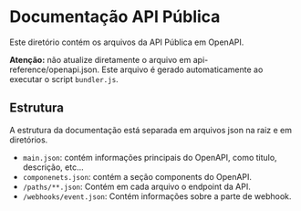 # Documentação API Pública
Este diretório contém os arquivos da API Pública em OpenAPI. 

**Atenção:** não atualize diretamente o arquivo em api-reference/openapi.json. Este arquivo é gerado automaticamente ao executar o script `bundler.js`.

## Estrutura
A estrutura da documentação está separada em arquivos json na raiz e em diretórios.

- `main.json`: contém informações principais do OpenAPI, como titulo, descrição, etc...
- `componenets.json`: contém a seção components do OpenAPI.
- `/paths/**.json`: Contém em cada arquivo o endpoint da API.
- `/webhooks/event.json`: Contém informações sobre a parte de webhook.

